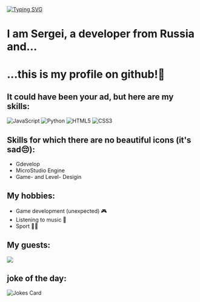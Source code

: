 [![Typing SVG](https://readme-typing-svg.herokuapp.com?font=Fira+Code&size=30&pause=1000&color=02DC00&center=true&random=false&width=435&lines=Hello+World)](https://git.io/typing-svg)
# I am Sergei, a developer from Russia and...
# ...this is my profile on github!🙂


## It could have been your ad, but here are my skills:
![JavaScript](https://img.shields.io/badge/javascript-%23323330.svg?style=for-the-badge&logo=javascript&logoColor=%23F7DF1E) ![Python](https://img.shields.io/badge/python-3670A0?style=for-the-badge&logo=python&logoColor=ffdd54)
![HTML5](https://img.shields.io/badge/html5-%23E34F26.svg?style=for-the-badge&logo=html5&logoColor=white) ![CSS3](https://img.shields.io/badge/css3-%231572B6.svg?style=for-the-badge&logo=css3&logoColor=white)


## Skills for which there are no beautiful icons (it's sad😔):
* Gdevelop 
* MicroStudio Engine
* Game- and Level- Desigin


## My hobbies:
* Game development (unexpected) :video_game:
* Listening to music :musical_note: 
* Sport 🏋️‍♂️


##  My guests:
![](https://komarev.com/ghpvc/?username=your-github-username)


## joke of the day:
![Jokes Card](https://readme-jokes.vercel.app/api)
